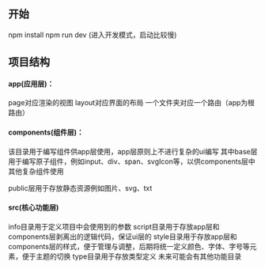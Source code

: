 ## 开始

npm install
npm run dev (进入开发模式，启动比较慢)

## 项目结构

#### app(应用层)：
page对应渲染的视图
layout对应界面的布局
一个文件夹对应一个路由（app为根路由）

#### components(组件层)：
该目录用于编写组件供app层使用，app层原则上不进行复杂的ui编写
其中base层用于编写原子组件，例如input、div、span、svgIcon等，以供components层中其他复杂组件使用

public层用于存放静态资源例如图片、svg、txt

#### src(核心功能层)
info目录用于定义项目中会使用到的参数
script目录用于存放app层和components层剥离出的逻辑代码，保证ui层的
style目录用于存放app层和components层的样式，便于管理与调整，后期将统一定义颜色、字体、字号等元素，便于主题的切换
type目录用于存放类型定义
未来可能会有其他功能目录